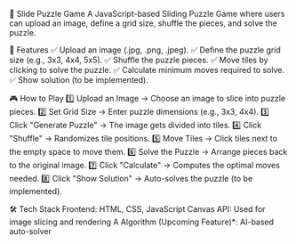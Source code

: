 🧩 Slide Puzzle Game
A JavaScript-based Sliding Puzzle Game where users can upload an image, define a grid size, shuffle the pieces, and solve the puzzle.

🚀 Features
✅ Upload an image (.jpg, .png, .jpeg).
✅ Define the puzzle grid size (e.g., 3x3, 4x4, 5x5).
✅ Shuffle the puzzle pieces.
✅ Move tiles by clicking to solve the puzzle.
✅ Calculate minimum moves required to solve.
✅ Show solution (to be implemented).

🎮 How to Play
1️⃣ Upload an Image → Choose an image to slice into puzzle pieces.
2️⃣ Set Grid Size → Enter puzzle dimensions (e.g., 3x3, 4x4).
3️⃣ Click "Generate Puzzle" → The image gets divided into tiles.
4️⃣ Click "Shuffle" → Randomizes tile positions.
5️⃣ Move Tiles → Click tiles next to the empty space to move them.
6️⃣ Solve the Puzzle → Arrange pieces back to the original image.
7️⃣ Click "Calculate" → Computes the optimal moves needed.
8️⃣ Click "Show Solution" → Auto-solves the puzzle (to be implemented).

🛠️ Tech Stack
Frontend: HTML, CSS, JavaScript
Canvas API: Used for image slicing and rendering
A Algorithm (Upcoming Feature)*: AI-based auto-solver
